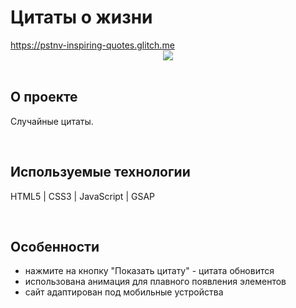 <h1> Цитаты о жизни </h1>
<a href="https://pstnv-inspiring-quotes.glitch.me/"> https://pstnv-inspiring-quotes.glitch.me </a>

<div align="center">
  <img src="https://cdn.glitch.global/ece60b40-3830-4d48-bb12-fa238aabf422/picPreview_14.png">
</div>
<br>

<h2> О проекте </h2>
<p> Случайные цитаты. </p>
<br>

<h2> Используемые технологии </h2>
<p> HTML5 | CSS3 | JavaScript | GSAP</p>
<br>

<h2>Особенности</h2>
<ul>
  <li> нажмите на кнопку "Показать цитату" - цитата обновится </li>
  <li> использована анимация для плавного появления элементов </li>
  <li> сайт адаптирован под мобильные устройства </li>
</ul>
